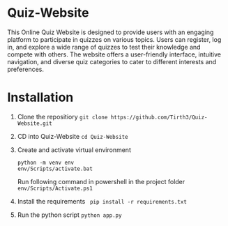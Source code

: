 # Quiz-Website

This Online Quiz Website is designed to provide users with an engaging platform to participate in quizzes on various topics. Users can register, log in, and explore a wide range of quizzes to test their knowledge and compete with others. The website offers a user-friendly interface, intuitive navigation, and diverse quiz categories to cater to different interests and preferences.

# Installation
1. Clone the repositiory 
   ```git clone https://github.com/Tirth3/Quiz-Website.git```

2. CD into Quiz-Website
     ```cd Quiz-Website```

3. Create and activate virtual environment
   ```
   python -m venv env
   env/Scripts/activate.bat
   ```
   Run following command in powershell in the project folder
   ```env/Scripts/Activate.ps1```

4. Install the requirements
   ``` pip install -r requirements.txt```

5. Run the python script
   ```python app.py```

